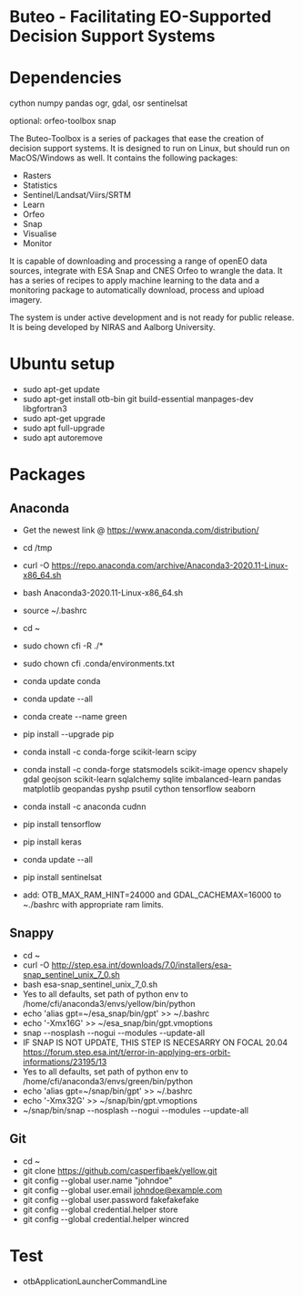 # Buteo - Facilitating EO-Supported Decision Support Systems

# Dependencies
cython
numpy
pandas
ogr, gdal, osr
sentinelsat

optional:
  orfeo-toolbox
  snap

The Buteo-Toolbox is a series of packages that ease the creation of decision support systems. It is designed to run on Linux, but should run on MacOS/Windows as well. It contains the following packages:

* Rasters
* Statistics
* Sentinel/Landsat/Viirs/SRTM
* Learn
* Orfeo
* Snap
* Visualise
* Monitor

It is capable of downloading and processing a range of openEO data sources, integrate with ESA Snap and CNES Orfeo to wrangle the data. It has a series of recipes to apply machine learning to the data and a monitoring package to automatically download, process and upload imagery.

The system is under active development and is not ready for public release. It is being developed by NIRAS and Aalborg University.


# Ubuntu setup
  * sudo apt-get update
  * sudo apt-get install otb-bin git build-essential manpages-dev libgfortran3
  * sudo apt-get upgrade
  * sudo apt full-upgrade
  * sudo apt autoremove


# Packages
  ## Anaconda
  * Get the newest link @ https://www.anaconda.com/distribution/ 
  * cd /tmp
  * curl -O https://repo.anaconda.com/archive/Anaconda3-2020.11-Linux-x86_64.sh
  * bash Anaconda3-2020.11-Linux-x86_64.sh
  * source ~/.bashrc
  * cd ~
  * sudo chown cfi -R ./*
  * sudo chown cfi .conda/environments.txt
  * conda update conda
  * conda update --all
  * conda create --name green
  * pip install --upgrade pip
  * conda install -c conda-forge scikit-learn scipy
  * conda install -c conda-forge statsmodels scikit-image opencv shapely gdal geojson scikit-learn sqlalchemy sqlite imbalanced-learn pandas matplotlib geopandas pyshp psutil cython tensorflow seaborn
  * conda install -c anaconda cudnn
  * pip install tensorflow
  * pip install keras
  * conda update --all
  * pip install sentinelsat

  * add: OTB_MAX_RAM_HINT=24000 and GDAL_CACHEMAX=16000 to ~./bashrc with appropriate ram limits.

  ## Snappy
  * cd ~
  * curl -O http://step.esa.int/downloads/7.0/installers/esa-snap_sentinel_unix_7_0.sh
  * bash esa-snap_sentinel_unix_7_0.sh
  * Yes to all defaults, set path of python env to /home/cfi/anaconda3/envs/yellow/bin/python
  * echo 'alias gpt=~/esa_snap/bin/gpt' >> ~/.bashrc
  * echo '-Xmx16G' >> ~/esa_snap/bin/gpt.vmoptions
  * snap --nosplash --nogui --modules --update-all
  * IF SNAP IS NOT UPDATE, THIS STEP IS NECESARRY ON FOCAL 20.04 https://forum.step.esa.int/t/error-in-applying-ers-orbit-informations/23195/13
  * Yes to all defaults, set path of python env to /home/cfi/anaconda3/envs/green/bin/python
  * echo 'alias gpt=~/snap/bin/gpt' >> ~/.bashrc
  * echo '-Xmx32G' >> ~/snap/bin/gpt.vmoptions
  * ~/snap/bin/snap --nosplash --nogui --modules --update-all


  ## Git
  * cd ~
  * git clone https://github.com/casperfibaek/yellow.git
  * git config --global user.name "johndoe"
  * git config --global user.email johndoe@example.com
  * git config --global user.password fakefakefake
  * git config --global credential.helper store
  * git config --global credential.helper wincred


  # Test
  * otbApplicationLauncherCommandLine
